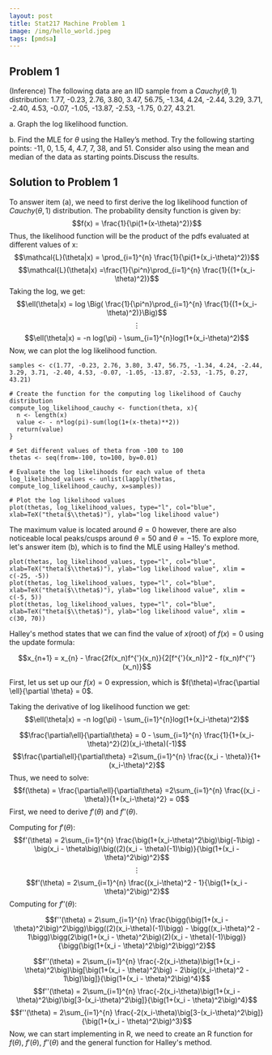 ```yaml
---
layout: post
title: Stat217 Machine Problem 1
image: /img/hello_world.jpeg
tags: [pmdsa]
---
```


## Problem 1

(Inference) The following data are an IID sample from a $Cauchy (\theta, 1)$ distribution: 1.77, -0.23, 2.76, 3.80, 3.47, 56.75, -1.34, 4.24, -2.44, 3.29, 3.71, -2.40, 4.53, -0.07, -1.05, -13.87, -2.53, -1.75, 0.27, 43.21.

a. Graph the log likelihood function.

b. Find the MLE for $\theta$ using the Halley’s method. Try the following starting points: -11, 0, 1.5, 4, 4.7, 7, 38, and 51. Consider also using the mean and median of the data as starting points.Discuss the results.

## Solution to Problem 1

To answer item (a), we need to first derive the log likelihood function of $Cauchy (\theta, 1)$ distribution. The probability density function is given by:
$$f(x) = \frac{1}{\pi(1+(x-\theta)^2)}$$
Thus, the likelihood function will be the product of the pdfs evaluated at different values of x:
$$\mathcal{L}(\theta|x) = \prod_{i=1}^{n} \frac{1}{\pi(1+(x_i-\theta)^2)}$$
$$\mathcal{L}(\theta|x) =\frac{1}{\pi^n}\prod_{i=1}^{n} \frac{1}{(1+(x_i-\theta)^2)}$$
Taking the log, we get:
$$\ell(\theta|x) = log \Big( \frac{1}{\pi^n}\prod_{i=1}^{n} \frac{1}{(1+(x_i-\theta)^2)}\Big)$$
$$\vdots$$
$$\ell(\theta|x) = -n log(\pi) - \sum_{i=1}^{n}log(1+(x_i-\theta)^2)$$
Now, we can plot the log likelihood function.

```{r problem1}
samples <- c(1.77, -0.23, 2.76, 3.80, 3.47, 56.75, -1.34, 4.24, -2.44, 3.29, 3.71, -2.40, 4.53, -0.07, -1.05, -13.87, -2.53, -1.75, 0.27, 43.21)

# Create the function for the computing log likelihood of Cauchy distribution
compute_log_likelihood_cauchy <- function(theta, x){
  n <- length(x)
  value <- - n*log(pi)-sum(log(1+(x-theta)**2)) 
  return(value)
}

# Set different values of theta from -100 to 100
thetas <- seq(from=-100, to=100, by=0.01)

# Evaluate the log likelihoods for each value of theta
log_likelihood_values <- unlist(lapply(thetas, compute_log_likelihood_cauchy, x=samples))

# Plot the log likelihood values
plot(thetas, log_likelihood_values, type="l", col="blue", xlab=TeX("theta($\\theta$)"), ylab="log likelihood value")
```


The maximum value is located around $\theta=0$ however, there are also noticeable local peaks/cusps around $\theta=50$ and $\theta=-15$. To explore more, let's answer item (b), which is to find the MLE using Halley's method.

```{r fig.show="hold", out.width="33%", fig.height=10}
plot(thetas, log_likelihood_values, type="l", col="blue", xlab=TeX("theta($\\theta$)"), ylab="log likelihood value", xlim = c(-25, -5))
plot(thetas, log_likelihood_values, type="l", col="blue", xlab=TeX("theta($\\theta$)"), ylab="log likelihood value", xlim = c(-5, 5))
plot(thetas, log_likelihood_values, type="l", col="blue", xlab=TeX("theta($\\theta$)"), ylab="log likelihood value", xlim = c(30, 70))
```

Halley's method states that we can find the value of $x$(root) of $f(x)=0$ using the update formula: 

$$x_{n+1} = x_{n} - \frac{2f(x_n)f^{'}(x_n)}{2[f^{'}(x_n)]^2 - f(x_n)f^{''}(x_n)}$$

First, let us set up our $f(x) = 0$ expression, which is  $f(\theta)=\frac{\partial \ell}{\partial \theta} = 0$.

Taking the derivative of log likelihood function we get:
$$\ell(\theta|x) = -n log(\pi) - \sum_{i=1}^{n}log(1+(x_i-\theta)^2)$$

$$\frac{\partial\ell}{\partial\theta} = 0 - \sum_{i=1}^{n} \frac{1}{1+(x_i-\theta)^2}(2)(x_i-\theta)(-1)$$
$$\frac{\partial\ell}{\partial\theta} =2\sum_{i=1}^{n} \frac{(x_i - \theta)}{1+(x_i-\theta)^2}$$
Thus, we need to solve:
$$f(\theta) = \frac{\partial\ell}{\partial\theta} =2\sum_{i=1}^{n} \frac{(x_i - \theta)}{1+(x_i-\theta)^2} = 0$$
First, we need to derive $f'(\theta)$ and $f''(\theta)$.

Computing for $f'(\theta)$:
$$f'(\theta) = 2\sum_{i=1}^{n} \frac{\big(1+(x_i-\theta)^2\big)\big(-1\big) - \big(x_i - \theta\big)\big((2)(x_i - \theta)(-1)\big)}{\big(1+(x_i - \theta)^2\big)^2}$$
$$\vdots$$
$$f'(\theta) = 2\sum_{i=1}^{n} \frac{(x_i-\theta)^2 - 1}{\big(1+(x_i - \theta)^2\big)^2}$$
Computing for $f''(\theta)$:

$$f''(\theta) = 2\sum_{i=1}^{n} \frac{\bigg(\big(1+(x_i - \theta)^2\big)^2\bigg)\bigg((2)(x_i-\theta)(-1)\bigg) - \bigg((x_i-\theta)^2 - 1\bigg)\bigg(2\big(1+(x_i - \theta)^2\big)(2)(x_i - \theta)(-1)\bigg)}{\bigg(\big(1+(x_i - \theta)^2\big)^2\bigg)^2}$$

$$f''(\theta) = 2\sum_{i=1}^{n} \frac{-2(x_i-\theta)\big(1+(x_i -\theta)^2\big)\big[\big(1+(x_i - \theta)^2\big) - 2\big((x_i-\theta)^2 - 1\big)\big]}{\big(1+(x_i - \theta)^2\big)^4}$$
$$f''(\theta) = 2\sum_{i=1}^{n} \frac{-2(x_i-\theta)\big(1+(x_i -\theta)^2\big)\big[3-(x_i-\theta)^2\big]}{\big(1+(x_i - \theta)^2\big)^4}$$
$$f''(\theta) = 2\sum_{i=1}^{n} \frac{-2(x_i-\theta)\big[3-(x_i-\theta)^2\big]}{\big(1+(x_i - \theta)^2\big)^3}$$
Now, we can start implementing in R, we need to create an R function for $f(\theta)$, $f'(\theta)$,  $f''(\theta)$ and the general function for Halley's method.